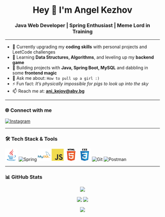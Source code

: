 <h1 align="center">Hey 👋 I'm Angel Kezhov</h1>
<h3 align="center">Java Web Developer | Spring Enthusiast | Meme Lord in Training</h3>

---

- 🔭 Currently upgrading my **coding skills** with personal projects and LeetCode challenges  
- 🌱 Learning **Data Structures, Algorithms**, and leveling up my **backend game**  
- 🧠 Building projects with **Java, Spring Boot, MySQL** and dabbling in some **frontend magic**  
- 💬 Ask me about: `How to pull up a girl :)`  
- ⚡ Fun fact: *It’s physically impossible for pigs to look up into the sky*  
- 📫 Reach me at: **ani_kejov@abv.bg**

---

### 🌐 Connect with me  
<p align="left">
  <a href="https://instagram.com/a_kejov" target="_blank">
    <img src="https://raw.githubusercontent.com/rahuldkjain/github-profile-readme-generator/master/src/images/icons/Social/instagram.svg" alt="Instagram" height="30" width="40" />
  </a>
</p>

---

### 🛠️ Tech Stack & Tools
<p align="left">
  <img src="https://raw.githubusercontent.com/devicons/devicon/master/icons/java/java-original.svg" alt="Java" width="40" height="40"/>
  <img src="https://www.vectorlogo.zone/logos/springio/springio-icon.svg" alt="Spring" width="40" height="40"/>
  <img src="https://raw.githubusercontent.com/devicons/devicon/master/icons/mysql/mysql-original-wordmark.svg" alt="MySQL" width="40" height="40"/>
  <img src="https://raw.githubusercontent.com/devicons/devicon/master/icons/javascript/javascript-original.svg" alt="JavaScript" width="40" height="40"/>
  <img src="https://raw.githubusercontent.com/devicons/devicon/master/icons/html5/html5-original-wordmark.svg" alt="HTML5" width="40" height="40"/>
  <img src="https://raw.githubusercontent.com/devicons/devicon/master/icons/css3/css3-original-wordmark.svg" alt="CSS3" width="40" height="40"/>
  <img src="https://www.vectorlogo.zone/logos/git-scm/git-scm-icon.svg" alt="Git" width="40" height="40"/>
  <img src="https://www.vectorlogo.zone/logos/getpostman/getpostman-icon.svg" alt="Postman" width="40" height="40"/>
</p>

---

### 📊 GitHub Stats  
<p align="center">
  <img src="https://github-profile-trophy.vercel.app/?username=angelkejov&theme=gruvbox&row=1&margin-w=10" />
</p>

<p align="center">
  <img src="https://github-readme-stats.vercel.app/api?username=angelkejov&show_icons=true&theme=tokyonight" />
  <img src="https://streak-stats.demolab.com/?user=angelkejov&theme=tokyonight" />
</p>

<p align="center">
  <img src="https://github-readme-stats.vercel.app/api/top-langs/?username=angelkejov&layout=compact&theme=tokyonight" />
</p>

